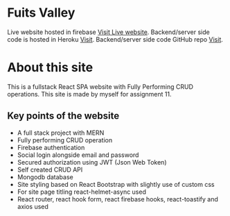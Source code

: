# Fuits Valley

Live website hosted in firebase [Visit Live website](https://fruits-warehouse-f1061.web.app/).
Backend/server side code is hosted in Heroku [Visit](https://fruits-warehouse.herokuapp.com/).
Backend/server side code GitHub repo [Visit](https://github.com/ProgrammingHeroWC4/warehouse-management-server-side-Zahid-BM).

# About this site

This is a fullstack React SPA website with Fully Performing CRUD operations. This site is made by myself for assignment 11.

## Key points of the website

* A full stack project with MERN
* Fully performing CRUD operation
* Firebase authentication
* Social login alongside email and password
* Secured authorization using JWT (Json Web Token)
* Self created CRUD API
* Mongodb database
* Site styling based on React Bootstrap with slightly use of custom css
* For site page titling react-helmet-async used
* React router, react hook form, react firebase hooks, react-toastify and axios used
